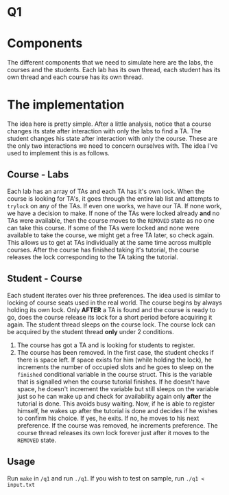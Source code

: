 # Q1

# Components

The different components that we need to simulate here are the labs, the courses and the students. Each lab has its own thread, each student has its own thread and each course has its own thread.

# The implementation

The idea here is pretty simple. After a little analysis, notice that a course changes its state after interaction with only the labs to find a TA. The student changes his state after interaction with only the course. These are the only two interactions we need to concern ourselves with. The idea I've used to implement this is as follows.

## Course - Labs
Each lab has an array of TAs and each TA has it's own lock. When the course is looking for TA's, it goes through the entire lab list and attempts to `trylock` on any of the TAs. If even one works, we have our TA. If none work, we have a decision to make. If none of the TAs were locked already **and** no TAs were available, then the course moves to the `REMOVED` state as no one can take this course. If some of the TAs were locked and none were available to take the course, we might get a free TA later, so check again. This allows us to get at TAs individually at the same time across multiple courses. After the course has finished taking it's tutorial, the course releases the lock corresponding to the TA taking the tutorial. 

## Student - Course
Each student iterates over his three preferences. The idea used is similar to locking of course seats used in the real world. The course begins by always holding its own lock. Only **AFTER** a TA is found and the course is ready to go, does the course release its lock for a short period before acquiring it again. The student thread sleeps on the course lock. The course lock can be acquired by the student thread **only** under 2 conditions.
1. The course has got a TA and is looking for students to register.
2. The course has been removed.
In the first case, the student checks if there is space left. If space exists for him (while holding the lock), he increments the number of occupied slots and he goes to sleep on the `finished` conditional variable in the course struct. This is the variable that is signalled when the course tutorial finishes. If he doesn't have space, he doesn't increment the variable but still sleeps on the variable just so he can wake up and check for availability again only **after** the tutorial is done. This avoids busy waiting. Now, if he is able to register himself, he wakes up after the tutorial is done and decides if he wishes to confirm his choice. If yes, he exits. If no, he moves to his next preference.
If the course was removed, he increments preference. The course thread releases its own lock forever just after it moves to the `REMOVED` state.

## Usage

Run `make` in `/q1` and run `./q1`. If you wish to test on sample, run `./q1 < input.txt`